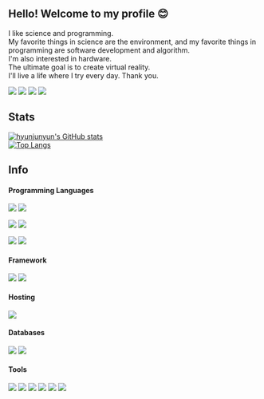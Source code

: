 ## Hello! Welcome to my profile :blush:
I like science and programming. <br>
My favorite things in science are the environment, and my favorite things in programming are software development and algorithm. <br>
I'm also interested in hardware. <br>
The ultimate goal is to create virtual reality.<br>
I'll live a life where I try every day. Thank you.

<span><a href="https://www.notion.so/3795fde7f5b44d809105826b95c6c674"><img src="https://img.shields.io/badge/Notion-000000?style=flat-square&logo=Notion&logoColor=white"></a>
<a href="https://blog.naver.com/kkkths"><img src="https://img.shields.io/badge/Naver Blog-00A98F?style=flat-square&"></a>
<a href="https://hj1211qwer.tistory.com/"><img src="https://img.shields.io/badge/Tistory-1A1F71?style=flat-square&logo=Tistory&logoColor=white"></a></span>
<span><a href="https://www.instagram.com/hj_m_66/"><img src="https://img.shields.io/badge/Instagram-E4405F?style=flat-square&logo=Instagram&logoColor=white"></a>
  
## Stats
[![hyunjunyun's GitHub stats](https://github-readme-stats.vercel.app/api?username=hyunjunyun&theme=dracula)](https://github.com/hyunjunyun/)
<br>
[![Top Langs](https://github-readme-stats.vercel.app/api/top-langs/?username=hyunjunyun&layout=compact&theme=dracula)](https://github.com/hyunjunyun/)
&nbsp;


## Info

#### Programming Languages

<span><img src="https://img.shields.io/badge/Java-DA1F26?style=flat-square&logo=Java&logoColor=white">
  <img src="https://img.shields.io/badge/Python-3776AB?style=flat-square&logo=Python&logoColor=white">
</span>
<span>

<img src="https://img.shields.io/badge/C Sharp-4F0599?style=flat-square&logo=CSharp&logoColor=white"></span>
<span>
<img src="https://img.shields.io/badge/Android-3ddc84?style=flat-square&logo=Android&logoColor=black"></span>

<span><img src="https://img.shields.io/badge/C-A8b9CC?style=flat-square&logo=C&logoColor=black">
<img src="https://img.shields.io/badge/Javascript-F7DF1E?style=flat-square&logo=Javascript&logoColor=white"></span>

#### Framework

<span><img src="https://img.shields.io/badge/Flask-000000?style=flat-square&logo=Flask&logoColor=white"></span>
<span><img src="https://img.shields.io/badge/Sptring Boot-6DB33F?style=flat-square&logo=Spring Boot&logoColor=white"></span>

#### Hosting 
<span><img src="https://img.shields.io/badge/Apache-D22128?style=flat-square&logo=Apache&logoColor=white"></span>


#### Databases

<span><img src="https://img.shields.io/badge/MySQL-4479A1?style=flat-square&logo=MySQL&logoColor=white">
  <img src="https://img.shields.io/badge/SQLite-003B57?style=flat-square&logo=SQLite&logoColor=white">
</span>

#### Tools
<span>
<img src="https://img.shields.io/badge/PyCharm-000000?style=flat-square&logo=PyCharm&logoColor=white">  
<img src="https://img.shields.io/badge/Visual Studio-5C2D91?style=flat-square&logo=VisualStudio&logoColor=white">
<img src="https://img.shields.io/badge/Eclipse IDE-2C2255?style=flat-square&logo=EclipseIDE&logoColor=white">
  <img src="https://img.shields.io/badge/IntelliJ IDEA-000000?style=flat-square&logo=IntelliJIDEA&logoColor=white">
<img src="https://img.shields.io/badge/Android Studio-3ddc84?style=flat-square&logo=AndroidStudio&logoColor=black">
<img src="https://img.shields.io/badge/Microsoft Excel-217346?style=flat-square&logo=MicrosoftExcel&logoColor=white">
</span>


